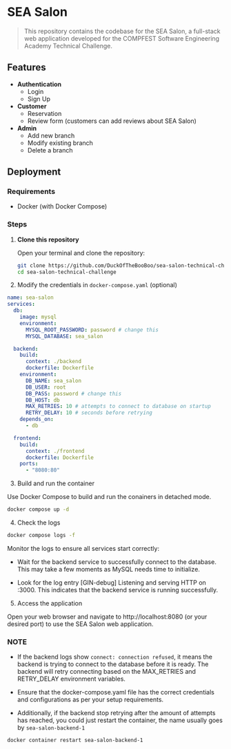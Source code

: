 # SEA Salon

> This repository contains the codebase for the SEA Salon, a full-stack web application developed for the COMPFEST Software Engineering Academy Technical Challenge.

## Features
- **Authentication**
  - Login
  - Sign Up
- **Customer**
  - Reservation
  - Review form (customers can add reviews about SEA Salon)
- **Admin**
  - Add new branch
  - Modify existing branch
  - Delete a branch

## Deployment
### Requirements
- Docker (with Docker Compose)

### Steps

1. **Clone this repository**

   Open your terminal and clone the repository:
   ```bash
   git clone https://github.com/DuckOfTheBooBoo/sea-salon-technical-challenge
   cd sea-salon-technical-challenge

2. Modify the credentials in `docker-compose.yaml` (optional)
```yaml
name: sea-salon
services:
  db:
    image: mysql
    environment:
      MYSQL_ROOT_PASSWORD: password # change this
      MYSQL_DATABASE: sea_salon

  backend:
    build:
      context: ./backend
      dockerfile: Dockerfile
    environment:
      DB_NAME: sea_salon
      DB_USER: root
      DB_PASS: password # change this
      DB_HOST: db
      MAX_RETRIES: 10 # attempts to connect to database on startup
      RETRY_DELAY: 10 # seconds before retrying
    depends_on:
      - db

  frontend:
    build:
      context: ./frontend
      dockerfile: Dockerfile
    ports:
      - "8080:80"
```

3. Build and run the container

Use Docker Compose to build and run the conainers in detached mode.
```bash
docker compose up -d
```

4. Check the logs

```bash
docker compose logs -f
```

Monitor the logs to ensure all services start correctly:
- Wait for the backend service to successfully connect to the database. This may take a few moments as MySQL needs time to initialize.

- Look for the log entry [GIN-debug] Listening and serving HTTP on :3000. This indicates that the backend service is running successfully.

5. Access the application

Open your web browser and navigate to http://localhost:8080 (or your desired port) to use the SEA Salon web application.


### NOTE
- If the backend logs show `connect: connection refused`, it means the backend is trying to connect to the database before it is ready. The backend will retry connecting based on the MAX_RETRIES and RETRY_DELAY environment variables.

- Ensure that the docker-compose.yaml file has the correct credentials and configurations as per your setup requirements.

- Additionally, if the backend stop retrying after the amount of attempts has reached, you could just restart the container, the name usually goes by `sea-salon-backend-1`
```bash
docker container restart sea-salon-backend-1
```
